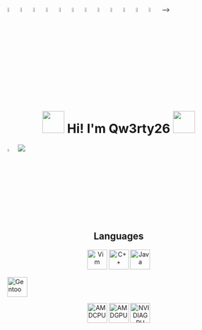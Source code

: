 <!-- HEART EMOJIS -->
<img src="https://fonts.gstatic.com/s/e/notoemoji/latest/2764_fe0f/512.webp" alter="red_heart" width="5%"> 
<img src="https://fonts.gstatic.com/s/e/notoemoji/latest/1f9e1/512.webp" alter="orange_heart" width="5%">
<img src="https://fonts.gstatic.com/s/e/notoemoji/latest/1f49b/512.webp" alter="yellow_heart" width="5%"> 
<img src="https://fonts.gstatic.com/s/e/notoemoji/latest/1f49a/512.webp" alter="green_heart" width="5%" > 
<img src="https://fonts.gstatic.com/s/e/notoemoji/latest/1fa75/512.webp" alter="light-blue_heart" width="5%">
<img src="https://fonts.gstatic.com/s/e/notoemoji/latest/1f499/512.webp" alter="blue_heart" width="5%"> 
<img src="https://fonts.gstatic.com/s/e/notoemoji/latest/1f49c/512.webp" alter="purple_heart" width="5%">
<img src="https://fonts.gstatic.com/s/e/notoemoji/latest/1f90e/512.webp" alter="brown_heart" width="5%">
<img src="https://fonts.gstatic.com/s/e/notoemoji/latest/1f5a4/512.webp" alter="black_heart" width="5%">
<img src="https://fonts.gstatic.com/s/e/notoemoji/latest/1fa76/512.webp" alter="gray_heart" width="5%"> 
<img src="https://fonts.gstatic.com/s/e/notoemoji/latest/1f90d/512.webp" alter="white_heart" width="5%">
<img src="https://fonts.gstatic.com/s/e/notoemoji/latest/1fa77/512.webp" alter="pink_heart" width="5%"> 
-->

<h1 align="center"> <img src="https://media.tenor.com/m1wI7kR37HAAAAAi/patchouli-patchouliknowledge.gif" width="50"> Hi! I'm Qw3rty26 <img src="https://media.tenor.com/3GmqPXsprRoAAAAi/cirno-flying.gif" width="50"> </h1>


<img src="https://preview.redd.it/9n3yjbdmepj61.gif?width=40&auto=webp&s=69eb43798a363c939737686f9bb919771693948c" width="4%">









<img src="https://media.tenor.com/lCCqej_k220AAAAi/2hu-touhou.gif">
<h2 align="center">Languages</h2>
<p align="center">
    <a href="https://en.wikipedia.org/wiki/Vim_(text_editor)" target="_blank"><img alt="Vim" src="https://img.shields.io/badge/VIM-%2311AB00.svg?&style=for-the-badge&logo=vim&logoColor=white" height="45"></a>
    <a href="https://en.wikipedia.org/wiki/C%2B%2B" target="_blank"><img alt="C++" src="https://img.shields.io/badge/C%2B%2B-00599C?style=for-the-badge&logo=c%2B%2B&logoColor=white" height="45"></a>
    <a href="https://en.wikipedia.org/wiki/Java_(programming_language)" target="_blank"><img alt="Java" src="https://img.shields.io/badge/Java-ED8B00?style=for-the-badge&logo=openjdk&logoColor=white" height="45"></a>
</p>

<a href="https://wiki.gentoo.org/wiki/Main_Page" target="_blank"><img alt="Gentoo" src="https://img.shields.io/badge/Gentoo-54487A?style=for-the-badge&logo=gentoo&logoColor=white" height="45"></a>
<p align="center">
    <a href="https://www.amd.com/en/products/apu/amd-ryzen-9-5900hs" target="_blank"><img alt="AMDCPU" src="https://img.shields.io/badge/AMD-Ryzen_9_5900HS-ED1C24?style=for-the-badge&logo=amd&logoColor=white" height="45"></a>
    <a href="https://www.cpu-monkey.com/it/benchmark-amd_ryzen_9_5900hs-bench_11" target="_blank"><img alt="AMDGPU" src="https://img.shields.io/badge/AMD-Radeon_RXVEGA_8-ED1C24?style=for-the-badge&logo=amd&logoColor=white" height="45"></a>
    <a href="https://www.nvidia.com/en-us/geforce/graphics-cards/30-series/rtx-3090-3090ti/" target="_blank"><img alt="NVIDIAGPU" src="https://img.shields.io/badge/NVIDIA-RTX3090-76B900?style=for-the-badge&logo=nvidia&logoColor=white" height="45"></a>
</p>
